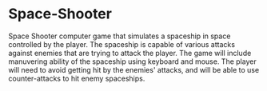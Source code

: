 # Space-Shooter

Space Shooter computer game that simulates a spaceship in space controlled by the player.
The spaceship is capable of various attacks against enemies that are trying to attack the player.
The game will include manuvering ability of the spaceship using keyboard and mouse.
The player will need to avoid getting hit by the enemies' attacks, and will be able to use counter-attacks to hit enemy spaceships.
